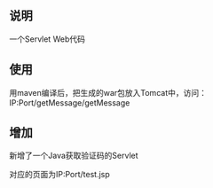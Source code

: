## 说明

一个Servlet Web代码


## 使用

用maven编译后，把生成的war包放入Tomcat中，访问：IP:Port/getMessage/getMessage


## 增加

新增了一个Java获取验证码的Servlet

对应的页面为IP:Port/test.jsp